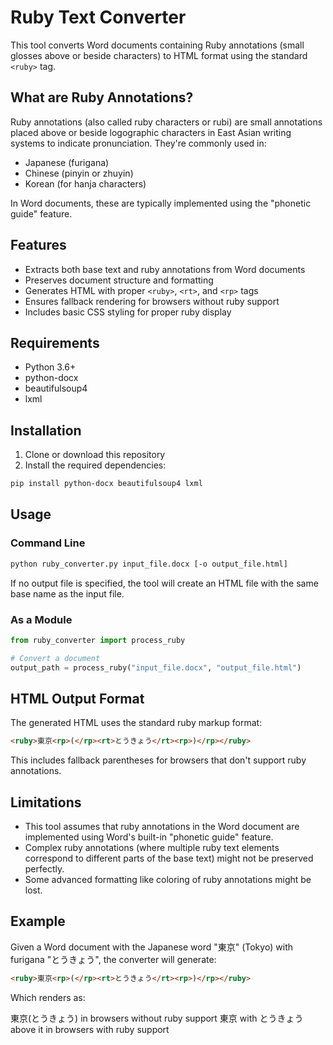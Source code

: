 # Ruby Text Converter

This tool converts Word documents containing Ruby annotations (small glosses above or beside characters) to HTML format using the standard `<ruby>` tag.

## What are Ruby Annotations?

Ruby annotations (also called ruby characters or rubi) are small annotations placed above or beside logographic characters in East Asian writing systems to indicate pronunciation. They're commonly used in:

- Japanese (furigana)
- Chinese (pinyin or zhuyin)
- Korean (for hanja characters)

In Word documents, these are typically implemented using the "phonetic guide" feature.

## Features

- Extracts both base text and ruby annotations from Word documents
- Preserves document structure and formatting
- Generates HTML with proper `<ruby>`, `<rt>`, and `<rp>` tags
- Ensures fallback rendering for browsers without ruby support
- Includes basic CSS styling for proper ruby display

## Requirements

- Python 3.6+
- python-docx
- beautifulsoup4
- lxml

## Installation

1. Clone or download this repository
2. Install the required dependencies:

```bash
pip install python-docx beautifulsoup4 lxml
```

## Usage

### Command Line

```bash
python ruby_converter.py input_file.docx [-o output_file.html]
```

If no output file is specified, the tool will create an HTML file with the same base name as the input file.

### As a Module

```python
from ruby_converter import process_ruby

# Convert a document
output_path = process_ruby("input_file.docx", "output_file.html")
```

## HTML Output Format

The generated HTML uses the standard ruby markup format:

```html
<ruby>東京<rp>(</rp><rt>とうきょう</rt><rp>)</rp></ruby>
```

This includes fallback parentheses for browsers that don't support ruby annotations.

## Limitations

- This tool assumes that ruby annotations in the Word document are implemented using Word's built-in "phonetic guide" feature.
- Complex ruby annotations (where multiple ruby text elements correspond to different parts of the base text) might not be preserved perfectly.
- Some advanced formatting like coloring of ruby annotations might be lost.

## Example

Given a Word document with the Japanese word "東京" (Tokyo) with furigana "とうきょう", the converter will generate:

```html
<ruby>東京<rp>(</rp><rt>とうきょう</rt><rp>)</rp></ruby>
```

Which renders as:

東京(とうきょう) in browsers without ruby support
東京 with とうきょう above it in browsers with ruby support
